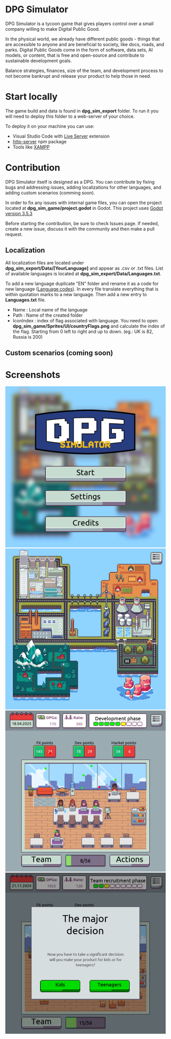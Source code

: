 # DPG Simulator
DPG Simulator is a tycoon game that gives players control over a small company willing to make Digital Public Good.

In the physical world, we already have different public goods - things that are accessible to anyone and are beneficial to society, like docs, roads, and parks. Digital Public Goods come in the form of software, data sets, AI models, or content, that is free and open-source and contribute to sustainable development goals.

Balance strategies, finances, size of the team, and development process to not become bankrupt and release your product to help those in need.

# Start locally
The game build and data is found in <b>dpg_sim_export</b> folder. To run it you will need to deploy this folder to a web-server of your choice.

To deploy it on your machine you can use:
* Visual Studio Code with [Live Server](https://marketplace.visualstudio.com/items?itemName=ritwickdey.LiveServer) extension
* [http-server](https://www.npmjs.com/package/http-server) npm package
* Tools like [XAMPP](https://www.apachefriends.org/)

# Contribution
DPG Simulator itself is designed as a DPG. You can contribute by fixing bugs and addressing issues, adding localizations for other languages, and adding custom scenarios (comming soon).

In order to fix any issues with internal game files, you can open the project located at <b>dpg_sim_game/project.godot</b> in Godot. This project uses [Godot version 3.5.3](https://godotengine.org/download/archive/3.5.3-stable/)

Before starting the contribution, be sure to check Issues page. If needed, create a new issue, discuss it with the community and then make a pull request.

## Localization
All localization files are located under <b>dpg_sim_export/Data/[YourLanguage]</b> and appear as .csv or .txt files. List of available languages is located at <b>dpg_sim_export/Data/Languages.txt</b>.

To add a new language duplicate "EN" folder and rename it as a code for new language ([Language codes](https://meta.wikimedia.org/wiki/Template:List_of_language_names_ordered_by_code)). In every file translate everything that is within quotation marks to a new language. Then add a new entry to <b>Languages.txt</b> file.
* Name : Local name of the language
* Path : Name of the created folder
* IconIndex : index of flag associated with language. You need to open <b>dpg_sim_game/Sprites/UI/countryFlags.png</b> and calculate the index of the flag. Starting from 0 left to right and up to down. (eg.: UK is 82, Russia is 200)

## Custom scenarios (coming soon)

# Screenshots
<img src="https://raw.githubusercontent.com/Kazakh-British-Technical-University/dpgsim/main/screenshots/dpg-sim-1.png" width="512"/>
<img src="https://raw.githubusercontent.com/Kazakh-British-Technical-University/dpgsim/main/screenshots/dpg-sim-2.png" width="512"/>
<img src="https://raw.githubusercontent.com/Kazakh-British-Technical-University/dpgsim/main/screenshots/dpg-sim-3.png" width="512"/>
<img src="https://raw.githubusercontent.com/Kazakh-British-Technical-University/dpgsim/main/screenshots/dpg-sim-4.png" width="512"/>
